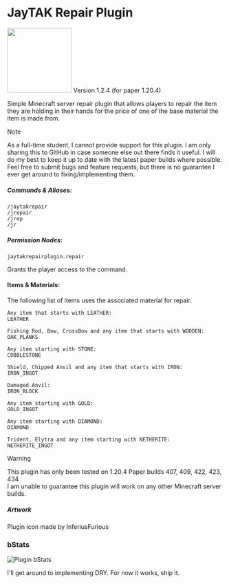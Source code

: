# JayTAK Repair Plugin
<img src="https://uce12eed8f4f779af06fa3a83b03.previews.dropboxusercontent.com/p/thumb/ACP-Nlvz1pp06IDMIg6iuWtyZY-xFfhqCkt2t5YBZ3kLW0k7rJFwoaMXfkygwvMPV56uQVGQVpdsqyNPalkpt92R3-PywSDhQZHzHPswnt0trC-SqGgg_vwwVFJP-RA6N6FYubCFobHQbGvinYNUpP2Sibwvg9PdpBiWnWA4Z5Uv2maldbX13pwAU1PHrKboWFV0zoqlm25K7LGNjhEzYg9KxIu5nOqK5ySjbrMZck15ejYxQaUBDpYLj8I_Fj0QUPsOmE80nMxzTqLBssMuZw74ZiQllEeV3MZu-JgjOUq-HMOvyP8lzZbyXpvUb8YfjscQVXUOO7grEzit-2ztdAqg10cJJB2TB90KW4pRBLcZ1ztRoaSKrgokkdzGHs0hIys/p.png" width="150">
Version 1.2.4 (for paper 1.20.4)

Simple Minecraft server repair plugin that allows players to repair the item they are holding in their hands for the price of one of the base material the item is made from.

>[!NOTE]
> As a full-time student, I cannot provide support for this plugin. I am only sharing this to GitHub in case someone else out there finds it useful. I will do my best to keep it up to date with the latest paper builds where possible.<br>
>Feel free to submit bugs and feature requests, but there is no guarantee I ever get around to fixing/implementing them.

##### Commands & Aliases:

```
/jaytakrepair
/jrepair
/jrep
/jr
```

##### Permission Nodes:

``
jaytakrepairplugin.repair
``

Grants the player access to the command.

#### Items & Materials:
The following list of items uses the associated material for repair.
```
Any item that starts with LEATHER:
LEATHER

Fishing Rod, Bow, CrossBow and any item that starts with WOODEN:
OAK_PLANKS

Any item starting with STONE:
COBBLESTONE

Shield, Chipped Anvil and any item that starts with IRON:
IRON_INGOT

Damaged Anvil:
IRON_BLOCK

Any item starting with GOLD:
GOLD_INGOT

Any item starting with DIAMOND:
DIAMOND

Trident, Elytra and any item starting with NETHERITE:
NETHERITE_INGOT
```

> [!WARNING]
> This plugin has only been tested on 1.20.4 Paper builds 407, 409, 422, 423, 434<br>
> I am unable to guarantee this plugin will work on any other Minecraft server builds.


##### Artwork
Plugin icon made by InferiusFurious

### bStats

![Plugin bStats](https://bstats.org/signatures/bukkit/JayTAK%20Repair%20Plugin.svg)


I'll get around to implementing DRY. For now it works, ship it.

